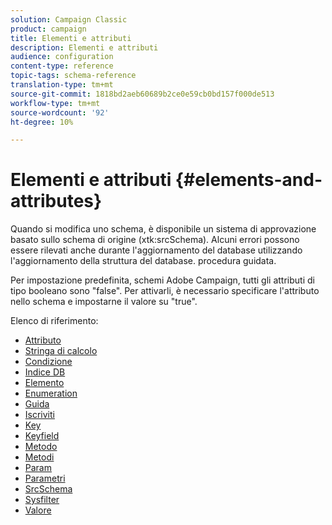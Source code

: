 ```yaml
---
solution: Campaign Classic
product: campaign
title: Elementi e attributi
description: Elementi e attributi
audience: configuration
content-type: reference
topic-tags: schema-reference
translation-type: tm+mt
source-git-commit: 1818bd2aeb60689b2ce0e59cb0bd157f000de513
workflow-type: tm+mt
source-wordcount: '92'
ht-degree: 10%

---
```



# Elementi e attributi {#elements-and-attributes}

Quando si modifica uno schema, è disponibile un sistema di approvazione basato sullo schema di origine (xtk:srcSchema). Alcuni errori possono essere rilevati anche durante l&#39;aggiornamento del database utilizzando l&#39;aggiornamento della struttura del database. procedura guidata.

Per impostazione predefinita,  schemi Adobe Campaign, tutti gli attributi di tipo booleano sono &quot;false&quot;. Per attivarli, è necessario specificare l&#39;attributo nello schema e impostarne il valore su &quot;true&quot;.

Elenco di riferimento:

* [Attributo](schema/attribute.md)
* [Stringa di calcolo](schema/compute-string.md)
* [Condizione](schema/condition.md)
* [Indice DB](schema/db-index.md)
* [Elemento](schema/element.md)
* [Enumeration](schema/enumeration.md)
* [Guida](schema/help.md)
* [Iscriviti](schema/join.md)
* [Key](schema/key.md)
* [Keyfield](schema/keyfield.md)
* [Metodo](schema/method.md)
* [Metodi](schema/methods.md)
* [Param](schema/param.md)
* [Parametri](schema/parameters.md)
* [SrcSchema](schema/srcschema.md)
* [Sysfilter](schema/sysfilter.md)
* [Valore](schema/value.md)
